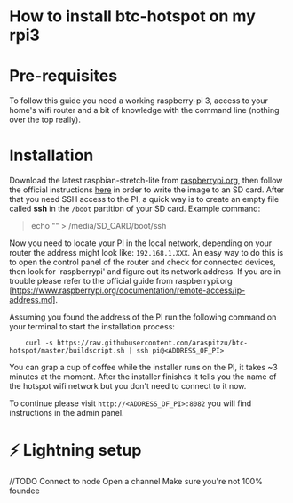 # How to install btc-hotspot on my rpi3

# Pre-requisites

To follow this guide you need a working raspberry-pi 3, access to your home's wifi router and a bit
of knowledge with the command line (nothing over the top really).

# Installation

Download the latest raspbian-stretch-lite from [raspberrypi.org](https://www.raspberrypi.org/downloads/raspbian/), then 
follow the official instructions [here](https://www.raspberrypi.org/documentation/installation/installing-images/README.md) in order 
to write the image to an SD card. After that you need SSH access to the PI, a quick way is to create an empty file called __ssh__ in the
`/boot` partition of your SD card. Example command: 
> echo "" > /media/SD_CARD/boot/ssh

Now you need to locate your PI in the local network, depending on your router the address might look like: `192.168.1.XXX`. An easy
way to do this is to open the control panel of the router and check for connected devices, then look for 'raspberrypi' and figure out
its network address. If you are in trouble please refer to the official guide from raspberrypi.org [https://www.raspberrypi.org/documentation/remote-access/ip-address.md].

Assuming you found the address of the PI run the following command on your terminal to start the installation 
process: 

```
    curl -s https://raw.githubusercontent.com/araspitzu/btc-hotspot/master/buildscript.sh | ssh pi@<ADDRESS_OF_PI>
```

You can grap a cup of coffee while the installer runs on the PI, it takes ~3 minutes at the moment. After the installer finishes
it tells you the name of the hotspot wifi network but you don't need to connect to it now. 

To continue please visit `http://<ADDRESS_OF_PI>:8082` you will find instructions in the admin panel.

# :zap: Lightning setup
//TODO
Connect to node
Open a channel
Make sure you're not 100% foundee 

